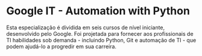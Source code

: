 # Google IT - Automation with Python

Esta especialização é dividida em seis cursos de nível iniciante, desenvolvido pelo Google.
Foi projetada para fornecer aos profissionais de TI habilidades sob demanda - incluindo Python, Git e automação de TI - que podem ajudá-lo a progredir em sua carreira.
